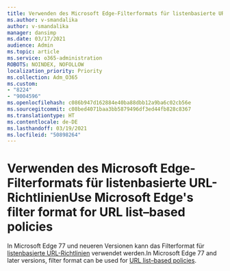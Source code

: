 ```yaml
---
title: Verwenden des Microsoft Edge-Filterformats für listenbasierte URL-Richtlinien
ms.author: v-smandalika
author: v-smandalika
manager: dansimp
ms.date: 03/17/2021
audience: Admin
ms.topic: article
ms.service: o365-administration
ROBOTS: NOINDEX, NOFOLLOW
localization_priority: Priority
ms.collection: Adm_O365
ms.custom:
- "8224"
- "9004596"
ms.openlocfilehash: c086b947d162884e40ba88dbb12a9ba6c02cb56e
ms.sourcegitcommit: c08bed4071baa3bb5879496df3ed44fb828c8367
ms.translationtype: HT
ms.contentlocale: de-DE
ms.lasthandoff: 03/19/2021
ms.locfileid: "50898264"
---
```

# <a name="use-microsoft-edges-filter-format-for-url-listbased-policies"></a><span data-ttu-id="1b3db-102">Verwenden des Microsoft Edge-Filterformats für listenbasierte URL-Richtlinien</span><span class="sxs-lookup"><span data-stu-id="1b3db-102">Use Microsoft Edge's filter format for URL list–based policies</span></span>

<span data-ttu-id="1b3db-103">In Microsoft Edge 77 und neueren Versionen kann das Filterformat für [listenbasierte URL-Richtlinien](https://docs.microsoft.com/deployedge/edge-learnmmore-url-list-filter%20format) verwendet werden.</span><span class="sxs-lookup"><span data-stu-id="1b3db-103">In Microsoft Edge 77 and later versions, filter format can be used for [URL list–based policies](https://docs.microsoft.com/deployedge/edge-learnmmore-url-list-filter%20format).</span></span>


